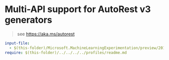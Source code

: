 # Multi-API support for AutoRest v3 generators

> see https://aka.ms/autorest

``` yaml $(enable-multi-api)
input-file:
  - $(this-folder)/Microsoft.MachineLearningExperimentation/preview/2017-05-01-preview/machineLearningExperimentation.json
require: $(this-folder)/../../../../profiles/readme.md
```
